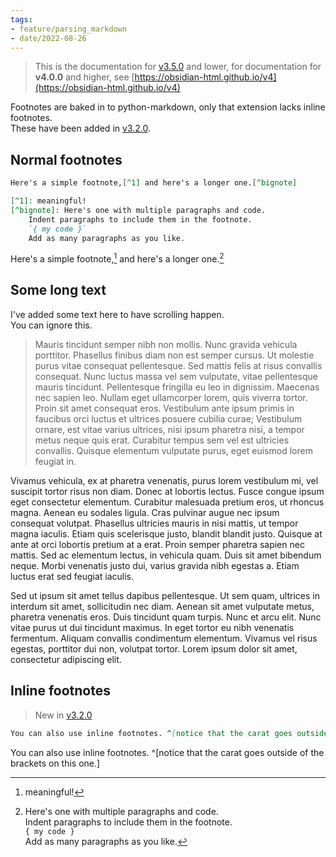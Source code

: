 ```yaml
---
tags:
- feature/parsing_markdown
- date/2022-08-26
---
```

   
> This is the documentation for [v3.5.0](../Changelog/v3.5.0.md) and lower, for documentation for **v4.0.0** and higher, see [https://obsidian-html.github.io/v4](https://obsidian-html.github.io/v4)   
   
Footnotes are baked in to python-markdown, only that extension lacks inline footnotes.   
These have been added in [v3.2.0](../Changelog/v3.2.0.md).   
   
## Normal footnotes   
```md
Here's a simple footnote,[^1] and here's a longer one.[^bignote]

[^1]: meaningful!
[^bignote]: Here's one with multiple paragraphs and code.
	Indent paragraphs to include them in the footnote.
    `{ my code }`
    Add as many paragraphs as you like.
```
   
   
Here's a simple footnote,[^1] and here's a longer one.[^bignote]   
   
[^1]: meaningful!   
[^bignote]: Here's one with multiple paragraphs and code.   
	Indent paragraphs to include them in the footnote.   
    `{ my code }`   
    Add as many paragraphs as you like.   
   
## Some long text   
I've added some text here to have scrolling happen.   
You can ignore this.   
   
> Mauris tincidunt semper nibh non mollis. Nunc gravida vehicula porttitor. Phasellus finibus diam non est semper cursus. Ut molestie purus vitae consequat pellentesque. Sed mattis felis at risus convallis consequat. Nunc luctus massa vel sem vulputate, vitae pellentesque mauris tincidunt. Pellentesque fringilla eu leo in dignissim. Maecenas nec sapien leo. Nullam eget ullamcorper lorem, quis viverra tortor. Proin sit amet consequat eros. Vestibulum ante ipsum primis in faucibus orci luctus et ultrices posuere cubilia curae; Vestibulum ornare, est vitae varius ultrices, nisi ipsum pharetra nisi, a tempor metus neque quis erat. Curabitur tempus sem vel est ultricies convallis. Quisque elementum vulputate purus, eget euismod lorem feugiat in.   
>   
Vivamus vehicula, ex at pharetra venenatis, purus lorem vestibulum mi, vel suscipit tortor risus non diam. Donec at lobortis lectus. Fusce congue ipsum eget consectetur elementum. Curabitur malesuada pretium eros, ut rhoncus magna. Aenean eu sodales ligula. Cras pulvinar augue nec ipsum consequat volutpat. Phasellus ultricies mauris in nisi mattis, ut tempor magna iaculis. Etiam quis scelerisque justo, blandit blandit justo. Quisque at ante at orci lobortis pretium at a erat. Proin semper pharetra sapien nec mattis. Sed ac elementum lectus, in vehicula quam. Duis sit amet bibendum neque. Morbi venenatis justo dui, varius gravida nibh egestas a. Etiam luctus erat sed feugiat iaculis.   
>   
Sed ut ipsum sit amet tellus dapibus pellentesque. Ut sem quam, ultrices in interdum sit amet, sollicitudin nec diam. Aenean sit amet vulputate metus, pharetra venenatis eros. Duis tincidunt quam turpis. Nunc et arcu elit. Nunc vitae purus ut dui tincidunt maximus. In eget tortor eu nibh venenatis fermentum. Aliquam convallis condimentum elementum. Vivamus vel risus egestas, porttitor dui non, volutpat tortor. Lorem ipsum dolor sit amet, consectetur adipiscing elit.   
   
   
   
   
## Inline footnotes   
> New in [v3.2.0](../Changelog/v3.2.0.md)   
   
```md
You can also use inline footnotes. ^[notice that the carat goes outside of the brackets on this one.]
```
   
   
You can also use inline footnotes. ^[notice that the carat goes outside of the brackets on this one.]